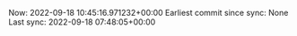 Now: 2022-09-18 10:45:16.971232+00:00 Earliest commit since sync: None Last sync: 2022-09-18 07:48:05+00:00
